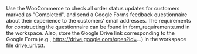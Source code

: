 Use the WooCommerce to check all order status updates for customers marked as "Completed", and send a Google Forms feedback questionnaire about their experience to the customers’ email addresses.
The requirements for constructing the questionnaire can be found in form_requiremente.md in the workspace.
Also, store the Google Drive link corresponding to the Google Form (e.g., https://drive.google.com/open?id=...) in the workspace file drive_url.txt.